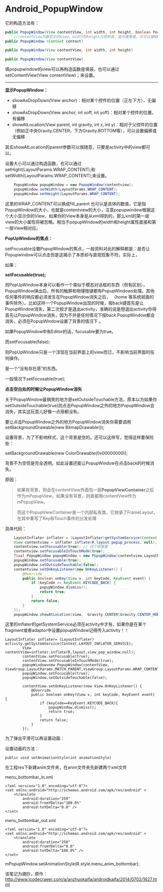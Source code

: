 # Android_PopupWindow

 它的构造方法有：

```java
public PopupWindow(View contentView, int width, int height, boolean focusable)
    //contentView为要显示的view，width和height为宽和高，值为像素值，也可以是MATCHT_PARENT和WRAP_CONTENT。最后一个参数为是否可以获得焦点
public PopupWindow (Context context)
    
public PopupWindow(View contentView, int width, int height)
    
public PopupWindow(View contentView)
```

填popupwindow的view可以再构造函数是填装，也可以通过setContentView(View contentView)；来设置。

------

**显示PopupWindow：**

- showAsDropDown(View anchor)：相对某个控件的位置（正左下方），无偏移 
- showAsDropDown(View anchor, int xoff, int yoff)：相对某个控件的位置，有偏移
- showAtLocation(View parent, int gravity, int x, int y)：相对于父控件的位置（例如正中央Gravity.CENTER，下方Gravity.BOTTOM等），可以设置偏移或无偏移



其实showAtLocation的parent参数可以很随意，只要是activity中的view都可以。



设置大小可以通过构造函数，也可以通过setHight(LayoutParams.WRAP_CONTENT);和setWidth(LayoutParams.WRAP_CONTENT);来设置。

```java
    PopupWindow popupWindow = new PopupWindow(contentview);
    popupWindow.setWidth(LayoutParams.WRAP_CONTENT);           
    popupWindow.setHeight(LayoutParams.WRAP_CONTENT);
```

这里的WRAP_CONTENT可以换成fill_parent 也可以是具体的数值，它是指PopupWindow的大小，也就是contentview的大小，注意popupwindow根据这个大小显示你的View，如果你的View本身是从xml得到的，那么xml的第一层view的大小属性将被忽略。相当于popupWindow的width和height属性直接和第一层View相对应。



**PopUpWindow的焦点：**

setFocusable设置PopupWindow的焦点，一般资料对此的解释都是：是否让Popupwindow可以点击但是这揭示了本质却与直观现象不符。实际上，

如果：

**setFocusable(true);**

则PopUpWindow本身可以看作一个类似于模态对话框的东西（但有区别），PopupWindow弹出后，所有的触屏和物理按键都有PopupWindows处理。其他任何事件的响应都必须发生在PopupWindow消失之后， （home  等系统层面的事件除外）。比如这样一个PopupWindow出现的时候，按back键首先是让PopupWindow消失，第二次按才是退出activity，准确的说是想退出activity你得首先让PopupWindow消失，因为不并是任何情况下按back  PopupWindow都会消失，必须在PopupWindow设置了背景的情况下 。

如果PopupWindow中有Editor的话，focusable要为true。

而setFocusable(false);

则PopUpWindow只是一个浮现在当前界面上的view而已，不影响当前界面的任何操作。

是一个“没有存在感”的东西。

一般情况下setFocusable(true);



**点击空白处的时候让PopupWindow消失**

关于PopupWindow最搞笑的地方是setOutsideTouchable方法，原本以为如果你setOutsideTouchable(true)则点击PopupWindow之外的地方PopupWindow会消失，其实这玩意儿好像一点用都没有。

要让点击PopupWindow之外的地方PopupWindow消失你需要调用setBackgroundDrawable(new BitmapDrawable());

设置背景，为了不影响样式，这个背景是空的。还可以这样写，觉得这样要保险些：

setBackgroundDrawable(new ColorDrawable(0x00000000));

背景不为空但是完全透明。如此设置还能让PopupWindow在点击back的时候消失。

原因：

> 如果有背景，则会在contentView外面包一层**PopupViewContainer**之后作为mPopupView，如果没有背景，则直接用contentView作为mPopupView。
>
> 而这个PopupViewContainer是一个内部私有类，它继承了FrameLayout，在其中重写了Key和Touch事件的分发处理



具体代码：

```java
    LayoutInflater inflater = (LayoutInflater)getSystemService(Context.LAYOUT_INFLATER_SERVICE);
    View contentview = inflater.inflate(R.layout.popup_process, null);
    contentview.setFocusable(true); // 这个很重要
    contentview.setFocusableInTouchMode(true);
    final PopupWindow popupWindow = new PopupWindow(contentview,LayoutParams.WRAP_CONTENT,LayoutParams.WRAP_CONTENT);
    popupWindow.setFocusable(true);
    popupWindow.setOutsideTouchable(false);
    contentview.setOnKeyListener(new OnKeyListener() {
        @Override
        public boolean onKey(View v, int keyCode, KeyEvent event) {
            if (keyCode == KeyEvent.KEYCODE_BACK) {
                popupWindow.dismiss();                                     
                return true;
            }
            return false;
        }
    });
    popupWindow.showAtLocation(view,  Gravity.CENTER|Gravity.CENTER_HORIZONTAL, 0, 0);
```

这里的inflater的getSystemService必须在activity中才有，如果你是在某个fragment或者adaptor中设置popupWindow记得传入activity！！

```
LayoutInflater inflater= (LayoutInflater) activity.getSystemService(Context.LAYOUT_INFLATER_SERVICE);
        View contentView=inflater.inflate(R.layout.view_pop_window,null);
        contentView.setFocusable(true);
        contentView.setFocusableInTouchMode(true);
        popupWindow=new PopupWindow(contentView, ViewGroup.LayoutParams.MATCH_PARENT,ViewGroup.LayoutParams.WRAP_CONTENT);
        popupWindow.setFocusable(true);
        popupWindow.setOutsideTouchable(false);

        contentView.setOnKeyListener(new View.OnKeyListener() {
            @Override
            public boolean onKey(View v, int keyCode, KeyEvent event) {
                if (keyCode==KeyEvent.KEYCODE_BACK){
                    popupWindow.dismiss();
                    return true;
                }
                return false;
            }
        });

```



为了弹出平滑可以再设置动画：

设置动画的方法：

```
public void setAnimationStyle(int animationStyle)
```

在工程res下新建anim文件夹，在anim文件夹先新建两个xml文件

menu_bottombar_in.xml

```
<?xml version="1.0" encoding="utf-8"?>
<set xmlns:android="http://schemas.android.com/apk/res/android" >
    <translate
        android:duration="250"
        android:fromYDelta="100.0%"
        android:toYDelta="0.0" />
</set>
```

menu_bottombar_out.xml

```
<?xml version="1.0" encoding="utf-8"?>
<set xmlns:android="http://schemas.android.com/apk/res/android" >
    <translate
        android:duration="250"
        android:fromYDelta="0.0"
        android:toYDelta="100.0%" />
</set>
```

mPopupWindow.setAnimationStyle(R.style.menu_anim_bottombar);



该笔记为摘抄，原作：http://www.jcodecraeer.com/a/anzhuokaifa/androidkaifa/2014/0702/1627.html